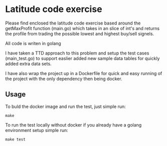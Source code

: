 # Latitude code exercise

Please find enclosed the latitude code exercise based around the getMaxProfit function (main.go) which takes in an slice of int's and returns the profile from trading the possible lowest and highest buy/sell signels.

All code is writen in golang

I have taken a TTD approach to this problem and setup the test cases (main_test.go) to support easlier added new sample data tables for quickly added extra data sets.

I have also wrap the project up in a Dockerfile for quick and easy running of the project with the only dependency then being docker.


## Usage

To buld the docker image and run the test, just simple run:

`make`

To run the test locally without docker if you already have a golang environment setup simple run:

`make test`
